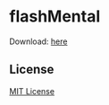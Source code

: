# flashMental

Download: [here](https://github.com/ATOMiNATiON/flashMental/releases)

## License

[MIT License](LICENSE)
